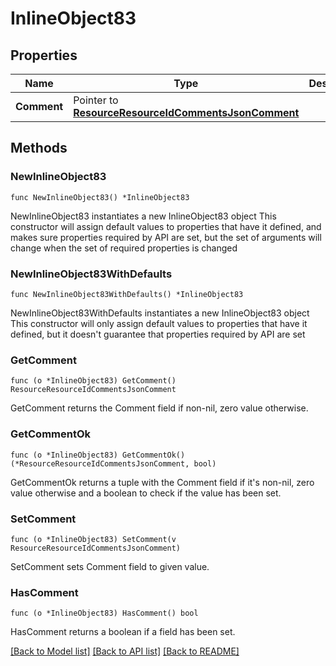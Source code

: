 # InlineObject83

## Properties

Name | Type | Description | Notes
------------ | ------------- | ------------- | -------------
**Comment** | Pointer to [**ResourceResourceIdCommentsJsonComment**](ResourceResourceIdCommentsJsonComment.md) |  | [optional] 

## Methods

### NewInlineObject83

`func NewInlineObject83() *InlineObject83`

NewInlineObject83 instantiates a new InlineObject83 object
This constructor will assign default values to properties that have it defined,
and makes sure properties required by API are set, but the set of arguments
will change when the set of required properties is changed

### NewInlineObject83WithDefaults

`func NewInlineObject83WithDefaults() *InlineObject83`

NewInlineObject83WithDefaults instantiates a new InlineObject83 object
This constructor will only assign default values to properties that have it defined,
but it doesn't guarantee that properties required by API are set

### GetComment

`func (o *InlineObject83) GetComment() ResourceResourceIdCommentsJsonComment`

GetComment returns the Comment field if non-nil, zero value otherwise.

### GetCommentOk

`func (o *InlineObject83) GetCommentOk() (*ResourceResourceIdCommentsJsonComment, bool)`

GetCommentOk returns a tuple with the Comment field if it's non-nil, zero value otherwise
and a boolean to check if the value has been set.

### SetComment

`func (o *InlineObject83) SetComment(v ResourceResourceIdCommentsJsonComment)`

SetComment sets Comment field to given value.

### HasComment

`func (o *InlineObject83) HasComment() bool`

HasComment returns a boolean if a field has been set.


[[Back to Model list]](../README.md#documentation-for-models) [[Back to API list]](../README.md#documentation-for-api-endpoints) [[Back to README]](../README.md)



